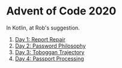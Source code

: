 # Advent of Code 2020
In Kotlin, at Rob's suggestion.

1. [Day 1: Report Repair](./Day%201/Day_1.kt)
2. [Day 2: Password Philosophy](./Day%202/Day_2.kt)
3. [Day 3: Toboggan Trajectory](./Day%203/Day_3.kt)
4. [Day 4: Passport Processing](./Day%204/Day_4.kt)
